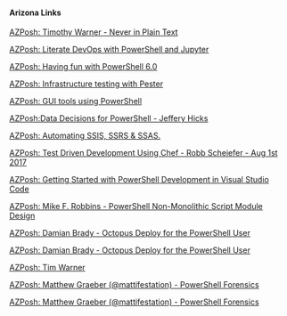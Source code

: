 ﻿#### Arizona Links
[AZPosh: Timothy Warner - Never in Plain Text](Arizona/AZPosh%20Timothy%20Warner%20-%20Never%20in%20Plain%20Text.md)


[AZPosh: Literate DevOps with PowerShell and Jupyter](Arizona/AZPosh%20Literate%20DevOps%20with%20PowerShell%20and%20Jupyter.md)


[AZPosh: Having fun with PowerShell 6.0](Arizona/AZPosh%20Having%20fun%20with%20PowerShell%206.0.md)


[AZPosh: Infrastructure testing with Pester](Arizona/AZPosh%20Infrastructure%20testing%20with%20Pester.md)


[AZPosh: GUI tools using PowerShell](Arizona/AZPosh%20GUI%20tools%20using%20PowerShell.md)


[AZPosh:Data Decisions for PowerShell - Jeffery Hicks](Arizona/AZPoshData%20Decisions%20for%20PowerShell%20-%20Jeffery%20Hicks.md)


[AZPosh: Automating SSIS, SSRS & SSAS.](Arizona/AZPosh%20Automating%20SSIS%20SSRS%20%20SSAS..md)


[AZPosh: Test Driven Development Using Chef - Robb Scheiefer - Aug 1st 2017](Arizona/AZPosh%20Test%20Driven%20Development%20Using%20Chef%20-%20Robb%20Scheiefer%20-%20Aug%201st%202017.md)


[AZPosh: Getting Started with PowerShell Development in Visual Studio Code](Arizona/AZPosh%20Getting%20Started%20with%20PowerShell%20Development%20in%20Visual%20Studio%20Code.md)


[AZPosh: Mike F. Robbins - PowerShell Non-Monolithic Script Module Design](Arizona/AZPosh%20Mike%20F.%20Robbins%20-%20PowerShell%20Non-Monolithic%20Script%20Module%20Design.md)


[AZPosh: Damian Brady - Octopus Deploy for the PowerShell User](Arizona/AZPosh%20Damian%20Brady%20-%20Octopus%20Deploy%20for%20the%20PowerShell%20User.md)


[AZPosh: Damian Brady - Octopus Deploy for the PowerShell User](Arizona/AZPosh%20Damian%20Brady%20-%20Octopus%20Deploy for%20the%20PowerShell%20User.md)


[AZPosh: Tim Warner](Arizona/AZPosh%20Tim%20Warner.md)


[AZPosh: Matthew Graeber (@mattifestation) - PowerShell Forensics](Arizona/AZPosh%20Matthew%20Graeber%20(@mattifestation)%20-%20PowerShell%20Forensics.md)


[AZPosh: Matthew Graeber (@mattifestation) - PowerShell Forensics](Arizona/AZPosh%20Matthew%20Graeber%20(@mattifestation)%20-%20PowerShell%20Forensics.md)


